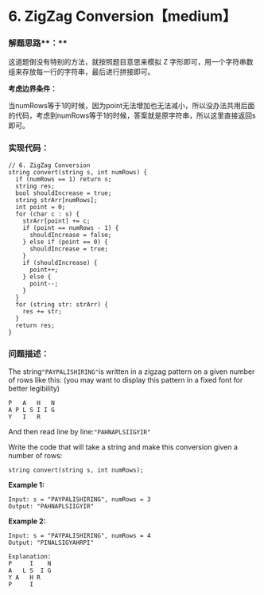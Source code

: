 # 6. ZigZag Conversion【medium】

### 解题思路**：**

这道题倒没有特别的方法，就按照题目意思来模拟 Z 字形即可，用一个字符串数组来存放每一行的字符串，最后进行拼接即可。

**考虑边界条件：**

当numRows等于1的时候，因为point无法增加也无法减小，所以没办法共用后面的代码，考虑到numRows等于1的时候，答案就是原字符串，所以这里直接返回s即可。

### 实现代码：

```
// 6. ZigZag Conversion
string convert(string s, int numRows) {
  if (numRows == 1) return s;
  string res;
  bool shouldIncrease = true;
  string strArr[numRows];
  int point = 0;
  for (char c : s) {
    strArr[point] += c;
    if (point == numRows - 1) {
      shouldIncrease = false;
    } else if (point == 0) {
      shouldIncrease = true;
    }
    if (shouldIncrease) {
      point++;
    } else {
      point--;
    }
  }
  for (string str: strArr) {
    res += str;
  }
  return res;
}
```

### 问题描述：

The string`"PAYPALISHIRING"`is written in a zigzag pattern on a given number of rows like this: \(you may want to display this pattern in a fixed font for better legibility\)

```
P   A   H   N
A P L S I I G
Y   I   R
```

And then read line by line:`"PAHNAPLSIIGYIR"`

Write the code that will take a string and make this conversion given a number of rows:

```
string convert(string s, int numRows);
```

**Example 1:**

```
Input: s = "PAYPALISHIRING", numRows = 3
Output: "PAHNAPLSIIGYIR"
```

**Example 2:**

```
Input: s = "PAYPALISHIRING", numRows = 4
Output: "PINALSIGYAHRPI"

Explanation:
P     I    N
A   L S  I G
Y A   H R
P     I
```



